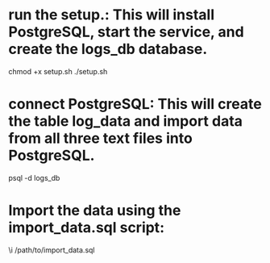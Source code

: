 
# run the setup.: This will install PostgreSQL, start the service, and create the logs_db database.
chmod +x setup.sh
./setup.sh

# connect PostgreSQL: This will create the table log_data and import data from all three text files into PostgreSQL.

psql -d logs_db
# Import the data using the import_data.sql script:
\i /path/to/import_data.sql

